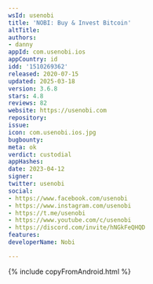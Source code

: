```yaml
---
wsId: usenobi
title: 'NOBI: Buy & Invest Bitcoin'
altTitle: 
authors:
- danny
appId: com.usenobi.ios
appCountry: id
idd: '1510269362'
released: 2020-07-15
updated: 2025-03-18
version: 3.6.8
stars: 4.8
reviews: 82
website: https://usenobi.com
repository: 
issue: 
icon: com.usenobi.ios.jpg
bugbounty: 
meta: ok
verdict: custodial
appHashes: 
date: 2023-04-12
signer: 
twitter: usenobi
social:
- https://www.facebook.com/usenobi
- https://www.instagram.com/usenobi
- https://t.me/usenobi
- https://www.youtube.com/c/usenobi
- https://discord.com/invite/hNGkFeQHQD
features: 
developerName: Nobi

---
```


{% include copyFromAndroid.html %}

